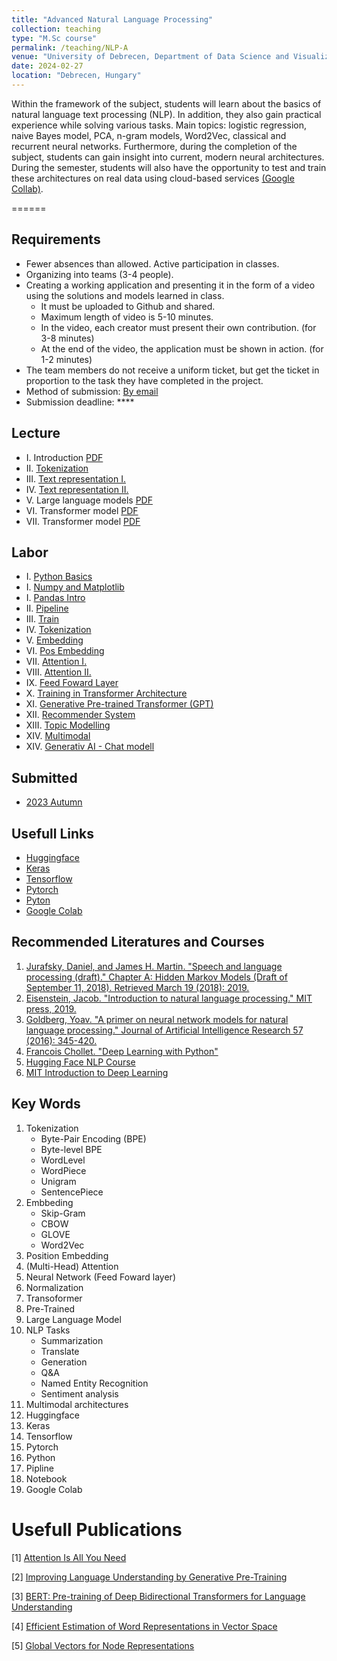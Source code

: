 ```yaml
---
title: "Advanced Natural Language Processing"
collection: teaching
type: "M.Sc course"
permalink: /teaching/NLP-A
venue: "University of Debrecen, Department of Data Science and Visualization"
date: 2024-02-27
location: "Debrecen, Hungary"
---
```


Within the framework of the subject, students will learn about the basics of natural language text processing (NLP). In addition, they also gain practical experience while solving various tasks. Main topics: logistic regression, naive Bayes model, PCA, n-gram models, Word2Vec, classical and recurrent neural networks. Furthermore, during the completion of the subject, students can gain insight into current, modern neural architectures. During the semester, students will also have the opportunity to test and train these architectures on real data using cloud-based services [(Google Collab)](https://colab.google/).

======

## Requirements

- Fewer absences than allowed. Active participation in classes.
- Organizing into teams (3-4 people).
- Creating a working application and presenting it in the form of a video using the solutions and models learned in class.
     - It must be uploaded to Github and shared.
     - Maximum length of video is 5-10 minutes.
     - In the video, each creator must present their own contribution. (for 3-8 minutes)
     - At the end of the video, the application must be shown in action. (for 1-2 minutes)
- The team members do not receive a uniform ticket, but get the ticket in proportion to the task they have completed in the project.
- Method of submission: [By email](mailto:lakatos.robert@inf.unideb.hu)
- Submission deadline: ****

## Lecture

- I.    Introduction [PDF](https://robertlakatos.github.io/me/materials/NLP-A/lectures/L01_anlp.pdf)
- II.   [Tokenization](../materials/NLP-A/lectures/lesson_2)
- III.  [Text representation I.](../materials/NLP-A/lectures/lesson_3)
- IV.   [Text representation II.](../materials/NLP-A/lectures/lesson_4)
- V.    Large language models [PDF](https://robertlakatos.github.io/me/materials/NLP-A/lectures/L05_anlp.pdf)
- VI.   Transformer model [PDF](https://robertlakatos.github.io/me/materials/NLP-A/lectures/L06_anlp.pdf)
- VII.   Transformer model [PDF](https://robertlakatos.github.io/me/materials/NLP-A/lectures/L07_anlp.pdf)

## Labor

- I.    [Python Basics](../materials/NLP-A/python)
- I.    [Numpy and Matplotlib](./materials/NLP-A/numpy-and-matplotlib)
- I.    [Pandas Intro](../materials/NLP-A/pandas)
- II.   [Pipeline](../materials/NLP-A/pipeline)
- III.  [Train](../materials/NLP-A/train)
- IV.   [Tokenization](../materials/NLP-A/tokenization)
- V.    [Embedding](../materials/NLP-A/embedding)
- VI.   [Pos Embedding](../materials/NLP-A/pos-embedding)
- VII.  [Attention I.](../materials/NLP-A/attention-I)
- VIII. [Attention II.](../materials/NLP-A/attention-II)
- IX.   [Feed Foward Layer](../materials/NLP-A/feed-foward)
- X.    [Training in Transformer Architecture](../materials/NLP-A/train-transformer)
- XI.   [Generative Pre-trained Transformer (GPT)](../materials/NLP-A/gpt)
- XII.  [Recommender System](../materials/NLP-A/recommender-system)
- XIII. [Topic Modelling](../materials/NLP-A/topic-modelling)
- XIV.  [Multimodal](../materials/NLP-A/multimodal)
- XIV.  [Generativ AI - Chat modell](../materials/NLP-A/gaichat)

## Submitted

- [2023 Autumn](../materials/NLP-A/submitted/2023-2)

## Usefull Links

- [Huggingface](https://huggingface.co/)
- [Keras](https://keras.io/)
- [Tensorflow](https://www.tensorflow.org/)
- [Pytorch](https://pytorch.org/)
- [Pyton](https://www.python.org/)
- [Google Colab](https://colab.google/)

## Recommended Literatures and Courses

1. [Jurafsky, Daniel, and James H. Martin. "Speech and language processing (draft)." Chapter A: Hidden Markov Models (Draft of September 11, 2018). Retrieved March 19 (2018): 2019.](https://ms.b-ok.xyz/book/3560643/4a6ab2)
2. [Eisenstein, Jacob. "Introduction to natural language processing." MIT press, 2019.](https://mitpress.mit.edu/9780262042840/introduction-to-natural-language-processing/)
3. [Goldberg, Yoav. "A primer on neural network models for natural language processing." Journal of Artificial Intelligence Research 57 (2016): 345-420.](https://arxiv.org/pdf/1510.00726.pdf)
4. [Francois Chollet. "Deep Learning with Python"](https://www.amazon.com/Deep-Learning-Python-Francois-Chollet/dp/1617294438)
5. [Hugging Face NLP Course](https://huggingface.co/learn/nlp-course/chapter0/1?fw=pt)
6. [MIT Introduction to Deep Learning](http://introtodeeplearning.com/)

## Key Words

1. Tokenization 
    - Byte-Pair Encoding (BPE)
    - Byte-level BPE
    - WordLevel
    - WordPiece
    - Unigram
    - SentencePiece
2. Embbeding
    - Skip-Gram
    - CBOW
    - GLOVE
    - Word2Vec
3. Position Embedding
4. (Multi-Head) Attention
5. Neural Network (Feed Foward layer)
6. Normalization
7. Transoformer
8. Pre-Trained
9. Large Language Model
10. NLP Tasks
    - Summarization
    - Translate
    - Generation
    - Q&A
    - Named Entity Recognition
    - Sentiment analysis
11. Multimodal architectures
12. Huggingface
13. Keras
14. Tensorflow
15. Pytorch
16. Python
17. Pipline
18. Notebook
19. Google Colab

# Usefull Publications

[1] [Attention Is All You Need](https://arxiv.org/pdf/1706.03762.pdf)

[2] [Improving Language Understanding by Generative Pre-Training](https://cdn.openai.com/research-covers/language-unsupervised/language_understanding_paper.pdf)

[3] [BERT: Pre-training of Deep Bidirectional Transformers for Language Understanding](https://arxiv.org/pdf/1810.04805.pdf)

[4] [Efficient Estimation of Word Representations in Vector Space](https://arxiv.org/abs/1301.3781)

[5] [Global Vectors for Node Representations](https://arxiv.org/pdf/1902.11004.pdf)